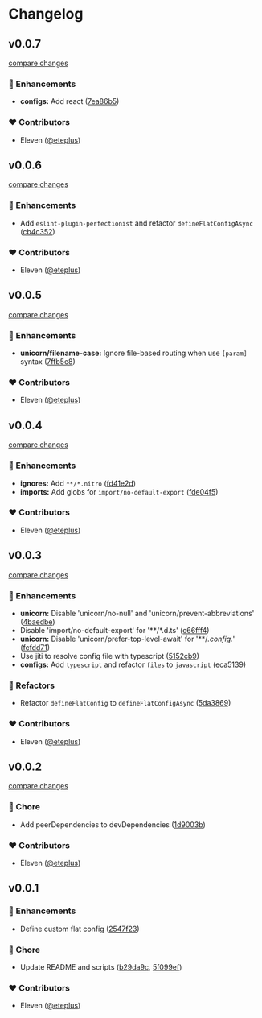 # Changelog


## v0.0.7

[compare changes](https://github.com/thinkbuff/eslint-config/compare/v0.0.6...v0.0.7)

### 🚀 Enhancements

- **configs:** Add react ([7ea86b5](https://github.com/thinkbuff/eslint-config/commit/7ea86b5))

### ❤️ Contributors

- Eleven ([@eteplus](http://github.com/eteplus))

## v0.0.6

[compare changes](https://github.com/thinkbuff/eslint-config/compare/v0.0.5...v0.0.6)

### 🚀 Enhancements

- Add `eslint-plugin-perfectionist` and refactor `defineFlatConfigAsync` ([cb4c352](https://github.com/thinkbuff/eslint-config/commit/cb4c352))

### ❤️ Contributors

- Eleven ([@eteplus](http://github.com/eteplus))

## v0.0.5

[compare changes](https://github.com/thinkbuff/eslint-config/compare/v0.0.4...v0.0.5)

### 🚀 Enhancements

- **unicorn/filename-case:** Ignore file-based routing when use `[param]` syntax ([7ffb5e8](https://github.com/thinkbuff/eslint-config/commit/7ffb5e8))

### ❤️ Contributors

- Eleven ([@eteplus](http://github.com/eteplus))

## v0.0.4

[compare changes](https://github.com/thinkbuff/eslint-config/compare/v0.0.3...v0.0.4)

### 🚀 Enhancements

- **ignores:** Add `**/*.nitro` ([fd41e2d](https://github.com/thinkbuff/eslint-config/commit/fd41e2d))
- **imports:** Add globs for `import/no-default-export` ([fde04f5](https://github.com/thinkbuff/eslint-config/commit/fde04f5))

### ❤️ Contributors

- Eleven ([@eteplus](http://github.com/eteplus))

## v0.0.3

[compare changes](https://github.com/thinkbuff/eslint-config/compare/v0.0.2...v0.0.3)

### 🚀 Enhancements

- **unicorn:** Disable 'unicorn/no-null' and 'unicorn/prevent-abbreviations' ([4baedbe](https://github.com/thinkbuff/eslint-config/commit/4baedbe))
- Disable 'import/no-default-export' for '**/*.d.ts' ([c66fff4](https://github.com/thinkbuff/eslint-config/commit/c66fff4))
- **unicorn:** Disable 'unicorn/prefer-top-level-await' for '**/*.config.*' ([fcfdd71](https://github.com/thinkbuff/eslint-config/commit/fcfdd71))
- Use jiti to resolve config file with typescript ([5152cb9](https://github.com/thinkbuff/eslint-config/commit/5152cb9))
- **configs:** Add `typescript` and refactor `files` to `javascript` ([eca5139](https://github.com/thinkbuff/eslint-config/commit/eca5139))

### 💅 Refactors

- Refactor `defineFlatConfig` to `defineFlatConfigAsync` ([5da3869](https://github.com/thinkbuff/eslint-config/commit/5da3869))

### ❤️ Contributors

- Eleven ([@eteplus](http://github.com/eteplus))

## v0.0.2

[compare changes](https://github.com/thinkbuff/eslint-config/compare/v0.0.1...v0.0.2)

### 🏡 Chore

- Add peerDependencies to devDependencies ([1d9003b](https://github.com/thinkbuff/eslint-config/commit/1d9003b))

### ❤️ Contributors

- Eleven ([@eteplus](http://github.com/eteplus))

## v0.0.1


### 🚀 Enhancements

- Define custom flat config ([2547f23](https://github.com/thinkbuff/eslint-config/commit/2547f23))

### 🏡 Chore

- Update README and scripts ([b29da9c](https://github.com/thinkbuff/eslint-config/commit/b29da9c), [5f099ef](https://github.com/thinkbuff/eslint-config/commit/5f099ef))

### ❤️ Contributors

- Eleven ([@eteplus](http://github.com/eteplus))

